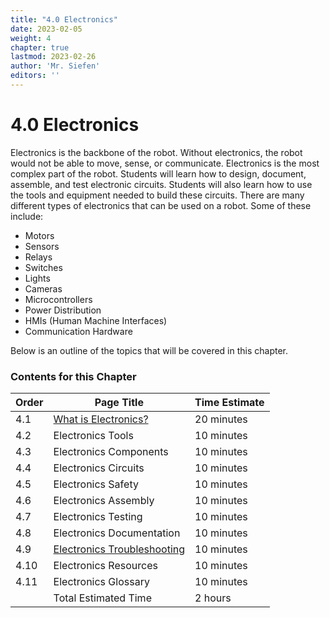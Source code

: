 ```yaml
---
title: "4.0 Electronics"
date: 2023-02-05
weight: 4
chapter: true
lastmod: 2023-02-26
author: 'Mr. Siefen'
editors: ''
---
```


# 4.0 Electronics

Electronics is the backbone of the robot. Without electronics, the robot would not be able to move, sense, or communicate. Electronics is the most complex part of the robot. Students will learn how to design, document, assemble, and test electronic circuits. Students will also learn how to use the tools and equipment needed to build these circuits. There are many different types of electronics that can be used on a robot. Some of these include:

- Motors
- Sensors
- Relays
- Switches
- Lights
- Cameras
- Microcontrollers
- Power Distribution
- HMIs (Human Machine Interfaces)
- Communication Hardware

Below is an outline of the topics that will be covered in this chapter.

### Contents for this Chapter

| Order | Page Title | Time Estimate |
| --- | --- | --- |
| 4.1 | [What is Electronics?](/electronics/what-is-electronics/) | 20 minutes |
| 4.2 | Electronics Tools | 10 minutes |
| 4.3 | Electronics Components | 10 minutes |
| 4.4 | Electronics Circuits | 10 minutes |
| 4.5 | Electronics Safety | 10 minutes |
| 4.6 | Electronics Assembly | 10 minutes |
| 4.7 | Electronics Testing | 10 minutes |
| 4.8 | Electronics Documentation | 10 minutes |
| 4.9 | [Electronics Troubleshooting](/electronics/electronics-troubleshooting/) | 10 minutes |
| 4.10 | Electronics Resources | 10 minutes |
| 4.11 | Electronics Glossary | 10 minutes |
|     | Total Estimated Time | 2 hours |